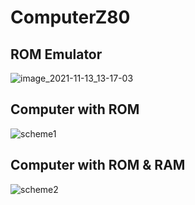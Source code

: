 # ComputerZ80
## ROM Emulator
![image_2021-11-13_13-17-03](https://user-images.githubusercontent.com/44781809/141636375-8cedacd9-56b2-43ee-9ef2-e50469a8e96e.png)
## Computer with ROM
![scheme1](https://user-images.githubusercontent.com/73237406/146649732-eb3be2c9-224a-4370-9a25-bebd65be9237.png)
## Computer with ROM & RAM
![scheme2](https://user-images.githubusercontent.com/44781809/149593135-c011ff70-edae-4cca-b45a-8c10bd4a4f19.png)
